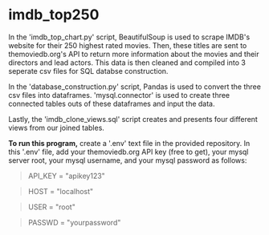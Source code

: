 # imdb_top250

In the 'imdb_top_chart.py' script, BeautifulSoup is used to scrape IMDB's website for their 250 highest rated movies. Then, these titles are sent to themoviedb.org's API to return more information about the movies and their directors and lead actors. This data is then cleaned and compiled into 3 seperate csv files for SQL databse construction.

In the 'database_construction.py' script, Pandas is used to convert the three csv files into dataframes. 'mysql.connector' is used to create three connected tables outs of these dataframes and input the data. 

Lastly, the 'imdb_clone_views.sql' script creates and presents four different views from our joined tables.

**To run this program,** create a '.env' text file in the provided repository. In this '.env' file, add your themoviedb.org API key (free to get), your mysql server root, your mysql username, and your mysql password as follows:

> API_KEY = "apikey123"

> HOST = "localhost"

> USER = "root"

> PASSWD = "yourpassword"

